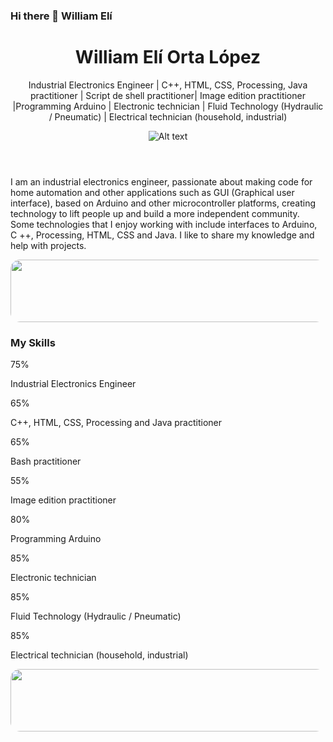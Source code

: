 ### Hi there 👋 William Elí
 
 <header>
    <meta charset="utf-8">
 <h1>
      <b>William Elí Orta López</b>
</h1>
 <p>Industrial Electronics Engineer | C++, HTML, CSS, Processing, Java  practitioner | Script de shell practitioner| Image edition practitioner |Programming Arduino |  Electronic technician | Fluid Technology (Hydraulic / Pneumatic) | Electrical technician (household, industrial)</p>

 
  ![Alt text](https://raw.githubusercontent.com/ramun9533/Pagina-de-Presentacion/main/Yo.jpg) 
 
  
  
  
 </header>
 


 
   <section>
 
  <p> I am an industrial electronics engineer, passionate about making code for home automation and other applications such as GUI (Graphical user interface), based on Arduino and other microcontroller platforms, creating technology to lift people up and build a more independent community. Some technologies that I enjoy working with include interfaces to Arduino, C ++, Processing, HTML, CSS and Java. I like to share my knowledge and help with projects.
 </p>

<img src="https://raw.githubusercontent.com/ramun9533/Pagina-de-Presentacion/main/circuitos-fondo-digital-degradado-azul-rojo_23-2148821701.jpg" class="w3-image w3-hide-large w3-hide-medium w3-round" width="1330" height="100" style="
    border-radius: 15px;">

 <h3 >My Skills</h3>
<div>75%</div>
<p>Industrial Electronics Engineer</p>

<div>65%</div>
<p>C++, HTML, CSS, Processing and Java  practitioner </p>

<div>65%</div>
<p>Bash practitioner </p>

 <div>55%</div>
 <p>Image edition practitioner  </p>
 
 <div>80%</div>
 <p>Programming Arduino </p>
 
 <div>85%</div>
 <p>Electronic technician  </p>
 
 <div>85%</div>
 <p>Fluid Technology (Hydraulic / Pneumatic)  </p>
 
 <div>85%</div>
 <p>Electrical technician (household, industrial)</p>
 
 <img src="https://raw.githubusercontent.com/ramun9533/Pagina-de-Presentacion/main/Instalador-electricista.jpg" class="w3-image w3-hide-large w3-hide-medium w3-round" width="1330" height="100" style="
    border-radius: 15px;">
 
 
 
 
